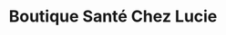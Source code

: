 ---
title: "Boutique Santé Chez Lucie"
url: /victoriaville/boutique-sante-chez-lucie/
shop: clothes
---